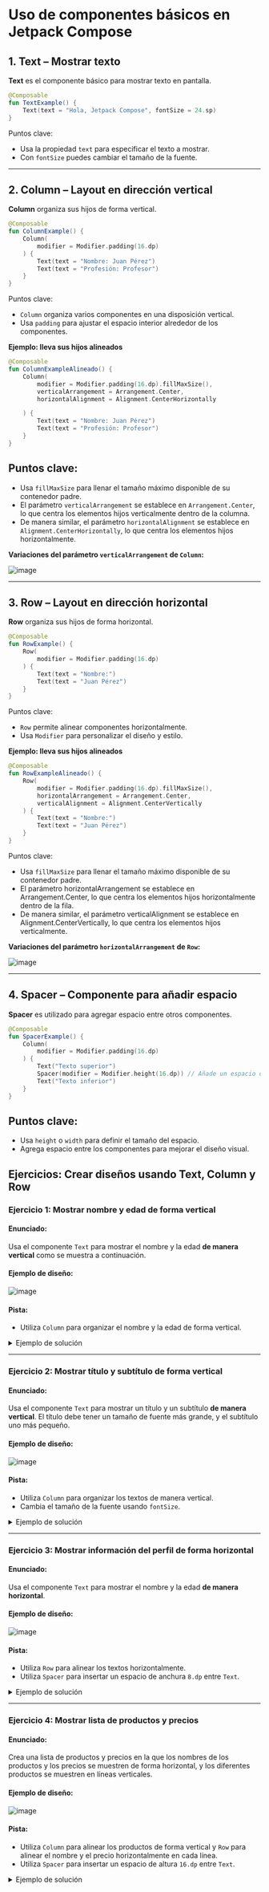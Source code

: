 # **Uso de componentes básicos en Jetpack Compose**

## 1. **Text** – Mostrar texto
**Text** es el componente básico para mostrar texto en pantalla.

```kotlin
@Composable
fun TextExample() {
    Text(text = "Hola, Jetpack Compose", fontSize = 24.sp)
}
```
Puntos clave:
- Usa la propiedad `text` para especificar el texto a mostrar.
- Con `fontSize` puedes cambiar el tamaño de la fuente.

---

## 2. **Column** – Layout en dirección vertical
**Column** organiza sus hijos de forma vertical.

```kotlin
@Composable
fun ColumnExample() {
    Column(
        modifier = Modifier.padding(16.dp)
    ) {
        Text(text = "Nombre: Juan Pérez")
        Text(text = "Profesión: Profesor")
    }
}
```
Puntos clave:
- `Column` organiza varios componentes en una disposición vertical.
- Usa `padding` para ajustar el espacio interior alrededor de los componentes.

**Ejemplo: lleva sus hijos alineados**
```kotlin
@Composable
fun ColumnExampleAlineado() {
    Column(
        modifier = Modifier.padding(16.dp).fillMaxSize(),
        verticalArrangement = Arrangement.Center,
        horizontalAlignment = Alignment.CenterHorizontally

    ) {
        Text(text = "Nombre: Juan Pérez")
        Text(text = "Profesión: Profesor")
    }
}
```
## Puntos clave:
- Usa `fillMaxSize` para llenar el tamaño máximo disponible de su contenedor padre.
- El parámetro `verticalArrangement` se establece en `Arrangement.Center`, lo que centra los elementos hijos verticalmente dentro de la columna.
- De manera similar, el parámetro `horizontalAlignment` se establece en `Alignment.CenterHorizontally`, lo que centra los elementos hijos horizontalmente.

**Variaciones del parámetro `verticalArrangement` de `Column`:**

![image](https://github.com/user-attachments/assets/4459f63d-5240-4ac1-b437-54666a419ca9)

---

## 3. **Row** – Layout en dirección horizontal
**Row** organiza sus hijos de forma horizontal.

```kotlin
@Composable
fun RowExample() {
    Row(
        modifier = Modifier.padding(16.dp)
    ) {
        Text(text = "Nombre:")
        Text(text = "Juan Pérez")
    }
}
```
Puntos clave:
- `Row` permite alinear componentes horizontalmente.
- Usa `Modifier` para personalizar el diseño y estilo.

**Ejemplo: lleva sus hijos alineados**
```kotlin
@Composable
fun RowExampleAlineado() {
    Row(
        modifier = Modifier.padding(16.dp).fillMaxSize(),
        horizontalArrangement = Arrangement.Center,
        verticalAlignment = Alignment.CenterVertically
    ) {
        Text(text = "Nombre:")
        Text(text = "Juan Pérez")
    }
}
```
Puntos clave:
- Usa `fillMaxSize` para llenar el tamaño máximo disponible de su contenedor padre.
- El parámetro horizontalArrangement se establece en Arrangement.Center, lo que centra los elementos hijos horizontalmente dentro de la fila.
- De manera similar, el parámetro verticalAlignment se establece en Alignment.CenterVertically, lo que centra los elementos hijos verticalmente.

**Variaciones del parámetro `horizontalArrangement` de `Row`:**

![image](https://github.com/user-attachments/assets/cf06c427-e0c9-4dab-a1d2-dd22d56af7e0)

---

## 4. **Spacer** – Componente para añadir espacio
**Spacer** es utilizado para agregar espacio entre otros componentes.

```kotlin
@Composable
fun SpacerExample() {
    Column(
        modifier = Modifier.padding(16.dp)
    ) {
        Text("Texto superior")
        Spacer(modifier = Modifier.height(16.dp)) // Añade un espacio de 16dp
        Text("Texto inferior")
    }
}
```
## Puntos clave:
- Usa `height` o `width` para definir el tamaño del espacio.
- Agrega espacio entre los componentes para mejorar el diseño visual.

## **Ejercicios: Crear diseños usando Text, Column y Row**

### **Ejercicio 1: Mostrar nombre y edad de forma vertical**

#### Enunciado:
Usa el componente `Text` para mostrar el nombre y la edad **de manera vertical** como se muestra a continuación.

#### Ejemplo de diseño:
![image](https://github.com/user-attachments/assets/14ab5857-861e-4caa-b5aa-7acbc463089f)

#### Pista:
- Utiliza `Column` para organizar el nombre y la edad de forma vertical.

<details>
  <summary>Ejemplo de solución</summary>
  
   ```kotlin
   @Composable
   fun NombreYEdad() {
       Column {
           Text(text = "Nombre: Juan Pérez")
           Text(text = "Edad: 25 años")
       }
   }
   ```    
</details>

---

### **Ejercicio 2: Mostrar título y subtítulo de forma vertical**

#### Enunciado:
Usa el componente `Text` para mostrar un título y un subtítulo **de manera vertical**. El título debe tener un tamaño de fuente más grande, y el subtítulo uno más pequeño.

#### Ejemplo de diseño:
![image](https://github.com/user-attachments/assets/2e67dbc8-7f0c-4a41-83ea-800650a016b4)

#### Pista:
- Utiliza `Column` para organizar los textos de manera vertical.
- Cambia el tamaño de la fuente usando `fontSize`.

<details>
  <summary>Ejemplo de solución</summary>
  
   ```kotlin
   @Composable
   fun TituloYSubtitulo() {
       Column {
           Text(text = "Título", fontSize = 24.sp)
           Text(text = "Subtítulo", fontSize = 16.sp)
       }
   }
   ```    
</details>

---

### **Ejercicio 3: Mostrar información del perfil de forma horizontal**

#### Enunciado:
Usa el componente `Text` para mostrar el nombre y la edad **de manera horizontal**.

#### Ejemplo de diseño:
![image](https://github.com/user-attachments/assets/289aba65-59b4-4018-ba41-ce32048bf2ba)

#### Pista:
- Utiliza `Row` para alinear los textos horizontalmente.
- Utiliza `Spacer` para insertar un espacio de anchura `8.dp` entre `Text`.
  
<details>
  <summary>Ejemplo de solución</summary>
  
   ```kotlin
   @Composable
   fun PerfilHorizontal() {
       Row {
           Text(text = "Nombre: Juan Pérez")
           Spacer(modifier = Modifier.width(8.dp))
           Text(text = "Edad: 35 años")
       }
   }
   ```    
</details>

---

### **Ejercicio 4: Mostrar lista de productos y precios**

#### Enunciado:
Crea una lista de productos y precios en la que los nombres de los productos y los precios se muestren de forma horizontal, y los diferentes productos se muestren en líneas verticales.

#### Ejemplo de diseño:
![image](https://github.com/user-attachments/assets/72b79d16-fa05-4af2-a745-ff2bc5dce780)

#### Pista:
- Utiliza `Column` para alinear los productos de forma vertical y `Row` para alinear el nombre y el precio horizontalmente en cada línea.
- Utiliza `Spacer` para insertar un espacio de altura `16.dp` entre `Text`.


<details>
  <summary>Ejemplo de solución</summary>
  
   ```kotlin
   @Composable
   fun ListaDeProductos() {
       Column {
           Row {
               Text(text = "Producto A")
               Spacer(modifier = Modifier.width(16.dp))
               Text(text = "¥500")
           }
           Row {
               Text(text = "Producto B")
               Spacer(modifier = Modifier.width(16.dp))
               Text(text = "¥1000")
           }
           Row {
               Text(text = "Producto C")
               Spacer(modifier = Modifier.width(16.dp))
               Text(text = "¥750")
           }
       }
   }
   ```
</details>


